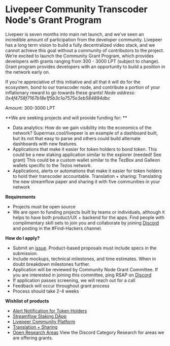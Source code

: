 
# Livepeer Community Transcoder Node's Grant Program

Livepeer is seven months into main net launch, and we’ve seen an incredible amount of participation from the developer community. Livepeer has a long term vision to build a fully decentralized video stack, and we cannot achieve this goal without a community of contributors to the project. We’re excited to launch the Community Grant Program, which provides developers with grants ranging from 300 - 3000 LPT (subject to change). Grant program provides developers with an opportunity to build a position in the network early on. 

If you're appreciative of this initiative and all that it will do for the ecosystem, bond to our transcoder node, and contribute a portion of your inflationary reward to go towards these grants! *Node address: 0x4f4758f7167b18e1f5b3c1a7575e3eb584894dbc*

Amount: 300-3000 LPT

**We are seeking projects and will provide funding for: **
* Data analytics: How do we gain visibility into the economics of the network? Supermax.cool/livepeer is an example of a dashboard built, but its not that easy to parse and others could build alternate dashboards with new features. 
* Applications that make it easier for token holders to bond token. This could be a new staking application similar to the explorer (needed! See grant) This could be a custom wallet similar to the TezBox and Galleon wallets specific to the Tezos network. 
* Applications, alerts or automations that make it easier for token holders to hold their transcoder accountable. 
Translation + sharing: Translating the new streamflow paper and sharing it with five communities in your network 

**Requirements**
* Projects must be open source 
* We are open to funding projects built by teams or individuals, although it helps to have both product/UX + backend for the apps. Find people with complimentary skill sets to join you and collaborate by joining [Discord](https://discord.gg/cmpB7sH) and posting in the #Find-Hackers channel.

**How do I apply?**
* Submit an [issue](https://github.com/Livepeer-Community-Node/Grant-Program/issues/new/choose). Product-based proposals must include specs in the submission. 
* Include mockups, technical milestones, and time estimates. When in doubt breakdown milestones further. 
* Application will be reviewed by Community Node Grant Committee. If you are interested in joining this committee, ping RSAP on [Discord](https://discord.gg/cmpB7sH)
* If application passes screening, we will reach out for a call 
* Feedback will occur throughout grant process 
* Process should take 2-4 weeks 

**Wishlist of products**
* [Alert Notification for Token Holders](https://github.com/Livepeer-Community-Node/Grant-Program/issues/2)
* [Streamflow Staking DApp](https://github.com/Livepeer-Community-Node/Grant-Program/issues/4)
* [Livepeer Community Platform](https://github.com/Livepeer-Community-Node/Grant-Program/issues/1)
* [Translation + Sharing](https://github.com/Livepeer-Community-Node/Grant-Program/issues/3) 
* [Open Research Areas](https://discord.gg/DN89pNn) View the Discord Category Research for areas we are offering grants. 
